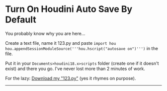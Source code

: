 # Turn On Houdini Auto Save By Default

You probably know why you are here...

Create a text file, name it 123.py and paste `import hou hou.appendSessionModuleSource('''hou.hscript("autosave on")''')` in the file.

Put it in your `Documents>houdini18.x>scripts` folder (create one if it doesn't exist) and there you go. I've never lost more than 2 minutes of work.

For the lazy: [Download my "123.py"](https://www.dropbox.com/s/i08og4vnun0s738/123.py?dl=1) (yes it rhymes on purpose).


---

<script src="https://giscus.app/client.js"
        data-repo="git-submariner/oddlyspecific"
        data-repo-id="R_kgDOHY5lmg"
        data-category="General"
        data-category-id="DIC_kwDOHY5lms4CPUCw"
        data-mapping="url"
        data-reactions-enabled="1"
        data-emit-metadata="0"
        data-input-position="bottom"
        data-theme="dark"
        data-lang="en"
        crossorigin="anonymous"
        async>
</script>